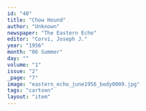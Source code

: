 ```yaml
---
id: "40"
title: "Chow Hound"
author: "Unknown"
newspaper: "The Eastern Echo"
editor: "Corvi, Joseph J."
year: "1956"
month: "06 Summer"
day: ""
volume: "1"
issue: "2"
_page: "7"
image: "eastern_echo_june1956_body0009.jpg"
tags: "cartoon"
layout: "item"
---
```


